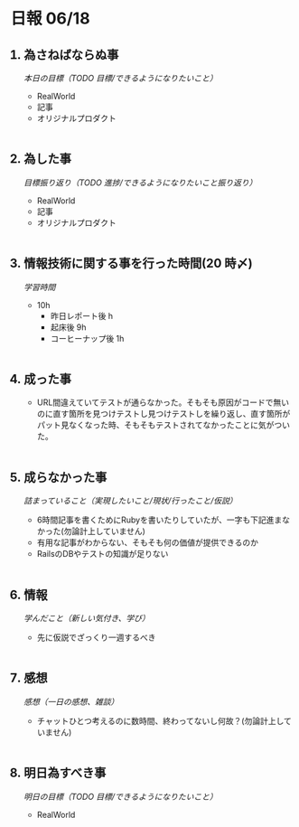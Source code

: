 # 日報 06/18

<ol>

## <li>為さねばならぬ事</li>

_本日の目標（TODO 目標/できるようになりたいこと）_

- RealWorld
- 記事
- オリジナルプロダクト

<br>

## <li>為した事</li>

_目標振り返り（TODO 進捗/できるようになりたいこと振り返り）_

- RealWorld
- 記事
- オリジナルプロダクト

<br>

## <li>情報技術に関する事を行った時間(20 時〆)</li>

_学習時間_

- 10h
  - 昨日レポート後 h
  - 起床後 9h
  - コーヒーナップ後 1h

<br>

## <li>成った事</li>

- URL間違えていてテストが通らなかった。そもそも原因がコードで無いのに直す箇所を見つけテストし見つけテストしを繰り返し、直す箇所がパット見なくなった時、そもそもテストされてなかったことに気がついた。

<br>

## <li>成らなかった事</li>

_詰まっていること（実現したいこと/現状/行ったこと/仮説）_

- 6時間記事を書くためにRubyを書いたりしていたが、一字も下記進まなかった(勿論計上していません)
- 有用な記事がわからない、そもそも何の価値が提供できるのか
- RailsのDBやテストの知識が足りない

<br>

## <li>情報</li>

_学んだこと（新しい気付き、学び）_

- 先に仮説でざっくり一週するべき

<br>

## <li>感想</li>

_感想（一日の感想、雑談）_

- チャットひとつ考えるのに数時間、終わってないし何故？(勿論計上していません)

<br>

## <li>明日為すべき事</li>

_明日の目標（TODO 目標/できるようになりたいこと）_

- RealWorld

<!-- end -->

<br>

</ol>

